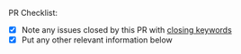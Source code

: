 <!--
Thank you for your pull request!

-->

PR Checklist:

- [x] Note any issues closed by this PR with [closing keywords](https://help.github.com/articles/closing-issues-using-keywords)
- [x] Put any other relevant information below
